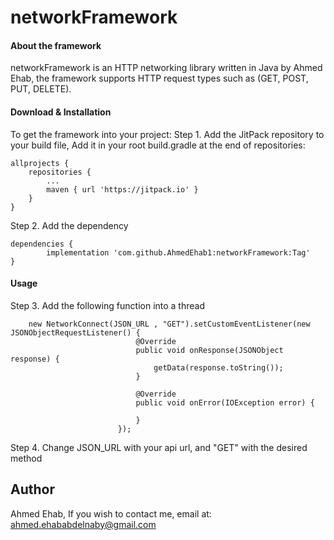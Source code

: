 # networkFramework

#### About the framework
networkFramework is an HTTP networking library written in Java by Ahmed Ehab,
the framework supports HTTP request types such as (GET, POST, PUT, DELETE).


#### Download & Installation
To get the framework into your project:
Step 1. Add the JitPack repository to your build file,
Add it in your root build.gradle at the end of repositories:

    allprojects {
		repositories {
			...
			maven { url 'https://jitpack.io' }
		}
	}
  
  Step 2. Add the dependency

	dependencies {
	        implementation 'com.github.AhmedEhab1:networkFramework:Tag'
	}
  
  #### Usage
  
  Step 3. Add the following function into a thread
  
        new NetworkConnect(JSON_URL , "GET").setCustomEventListener(new JSONObjectRequestListener() {
                                @Override
                                public void onResponse(JSONObject response) {
                                    getData(response.toString());
                                }

                                @Override
                                public void onError(IOException error) {

                                }
                            });
                            
   Step 4. Change JSON_URL with your api url, and "GET" with the desired method
        
Author
---
Ahmed Ehab, 
If you wish to contact me, email at: ahmed.ehababdelnaby@gmail.com
                            
